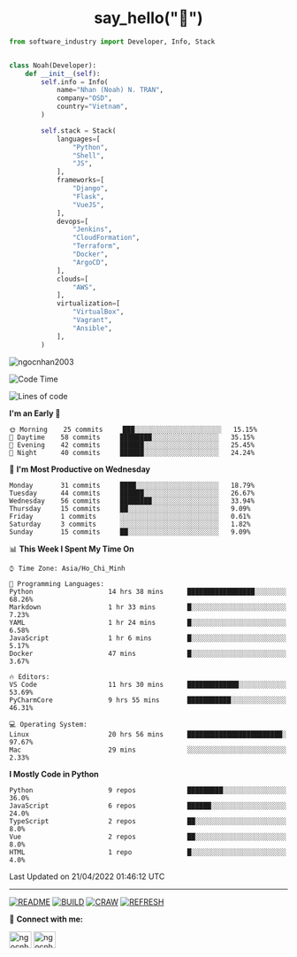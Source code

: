 <h1 align="center">say_hello("👋")</h1>

```python
from software_industry import Developer, Info, Stack


class Noah(Developer):
    def __init__(self):
        self.info = Info(
            name="Nhan (Noah) N. TRAN",
            company="OSD",
            country="Vietnam",
        )

        self.stack = Stack(
            languages=[
                "Python",
                "Shell",
                "JS",
            ],
            frameworks=[
                "Django",
                "Flask",
                "VueJS",
            ],
            devops=[
                "Jenkins",
                "CloudFormation",
                "Terraform",
                "Docker",
                "ArgoCD",
            ],
            clouds=[
                "AWS",
            ],
            virtualization=[
                "VirtualBox",
                "Vagrant",
                "Ansible",
            ],
        )
```
<img src="https://komarev.com/ghpvc/?username=ngocnhan2003&label=Profile%20views&color=0e75b6&style=flat" alt="ngocnhan2003" /> 

<!--START_SECTION:waka-->
![Code Time](http://img.shields.io/badge/Code%20Time-257%20hrs%2057%20mins-blue)

![Lines of code](https://img.shields.io/badge/From%20Hello%20World%20I%27ve%20Written-12%20Thousand%20lines%20of%20code-blue)

**I'm an Early 🐤** 

```text
🌞 Morning    25 commits     ███░░░░░░░░░░░░░░░░░░░░░░   15.15% 
🌆 Daytime    58 commits     ████████░░░░░░░░░░░░░░░░░   35.15% 
🌃 Evening    42 commits     ██████░░░░░░░░░░░░░░░░░░░   25.45% 
🌙 Night      40 commits     ██████░░░░░░░░░░░░░░░░░░░   24.24%

```
📅 **I'm Most Productive on Wednesday** 

```text
Monday       31 commits     ████░░░░░░░░░░░░░░░░░░░░░   18.79% 
Tuesday      44 commits     ██████░░░░░░░░░░░░░░░░░░░   26.67% 
Wednesday    56 commits     ████████░░░░░░░░░░░░░░░░░   33.94% 
Thursday     15 commits     ██░░░░░░░░░░░░░░░░░░░░░░░   9.09% 
Friday       1 commits      ░░░░░░░░░░░░░░░░░░░░░░░░░   0.61% 
Saturday     3 commits      ░░░░░░░░░░░░░░░░░░░░░░░░░   1.82% 
Sunday       15 commits     ██░░░░░░░░░░░░░░░░░░░░░░░   9.09%

```


📊 **This Week I Spent My Time On** 

```text
⌚︎ Time Zone: Asia/Ho_Chi_Minh

💬 Programming Languages: 
Python                   14 hrs 38 mins      █████████████████░░░░░░░░   68.26% 
Markdown                 1 hr 33 mins        █░░░░░░░░░░░░░░░░░░░░░░░░   7.23% 
YAML                     1 hr 24 mins        █░░░░░░░░░░░░░░░░░░░░░░░░   6.58% 
JavaScript               1 hr 6 mins         █░░░░░░░░░░░░░░░░░░░░░░░░   5.17% 
Docker                   47 mins             █░░░░░░░░░░░░░░░░░░░░░░░░   3.67%

🔥 Editors: 
VS Code                  11 hrs 30 mins      █████████████░░░░░░░░░░░░   53.69% 
PyCharmCore              9 hrs 55 mins       ███████████░░░░░░░░░░░░░░   46.31%

💻 Operating System: 
Linux                    20 hrs 56 mins      ████████████████████████░   97.67% 
Mac                      29 mins             ░░░░░░░░░░░░░░░░░░░░░░░░░   2.33%

```

**I Mostly Code in Python** 

```text
Python                   9 repos             █████████░░░░░░░░░░░░░░░░   36.0% 
JavaScript               6 repos             ██████░░░░░░░░░░░░░░░░░░░   24.0% 
TypeScript               2 repos             ██░░░░░░░░░░░░░░░░░░░░░░░   8.0% 
Vue                      2 repos             ██░░░░░░░░░░░░░░░░░░░░░░░   8.0% 
HTML                     1 repo              █░░░░░░░░░░░░░░░░░░░░░░░░   4.0%

```



 Last Updated on 21/04/2022 01:46:12 UTC
<!--END_SECTION:waka-->

<hr>

[![README](https://github.com/ngocnhan2003/ngocnhan2003/actions/workflows/000_readme.yml/badge.svg)](https://github.com/ngocnhan2003/ngocnhan2003/actions/workflows/000_readme.yml)
[![BUILD](https://github.com/ngocnhan2003/ngocnhan2003/actions/workflows/001_build.yml/badge.svg)](https://github.com/ngocnhan2003/ngocnhan2003/actions/workflows/001_build.yml)
[![CRAW](https://github.com/ngocnhan2003/ngocnhan2003/actions/workflows/002_craw.yml/badge.svg)](https://github.com/ngocnhan2003/ngocnhan2003/actions/workflows/002_craw.yml)
[![REFRESH](https://github.com/ngocnhan2003/ngocnhan2003/actions/workflows/003_refresh_cdn.yml/badge.svg)](https://github.com/ngocnhan2003/ngocnhan2003/actions/workflows/003_refresh_cdn.yml)

🔗 **Connect with me:**

<a href="https://linkedin.com/in/ngocnhan2003" target="blank"><img align="center" src="https://raw.githubusercontent.com/rahuldkjain/github-profile-readme-generator/master/src/images/icons/Social/linked-in-alt.svg" alt="ngocnhan2003" height="30" width="40" /></a>
<a href="https://instagram.com/ngocnhan2003" target="blank"><img align="center" src="https://raw.githubusercontent.com/rahuldkjain/github-profile-readme-generator/master/src/images/icons/Social/instagram.svg" alt="ngocnhan2003" height="30" width="40" /></a>
